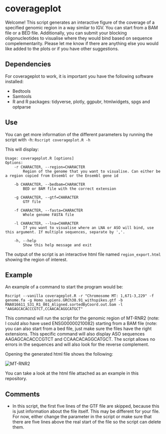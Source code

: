 # coverageplot

Welcome! This script generates an interactive figure of the coverage of a specified genomic region in a way similar to IGV. You can start from a BAM file or a BED file. Additionally, you can submit your blocking oligonucleotides to visualise where they would bind based on sequence compelementarity. Please let me know if there are anything else you would like added to the plots or if you have other suggestions. 

## Dependencies
For coverageplot to work, it is important you have the following software installed:
  - Bedtools
  - Samtools
  - R and R packages: tidyverse, plotly, ggpubr, htmlwidgets, spgs and optparse

## Use
You can get more information of the different parameters by running the script with -h: 
`Rscript coverageplot.R -h`

This will display: 
```
Usage: coverageplot.R [options]
Options:
	-r CHARACTER, --region=CHARACTER
		Region of the genome that you want to visualise. Can either be a region copied from Ensembl or the Ensembl gene id

	-b CHARACTER, --bedbam=CHARACTER
		BED or BAM file with the correct extension

	-g CHARACTER, --gtf=CHARACTER
		GTF file

	-f CHARACTER, --fasta=CHARACTER
		Whole genome FASTA file

	-l CHARACTER, --lna=CHARACTER
		If you want to visualise where an LNA or ASO will bind, use this argument. If multiple sequences, separate by ','.

	-h, --help
		Show this help message and exit
```

The output of the script is an interactive html file named `region_export.html` showing the region of interest. 

## Example
An example of a command to start the program would be: 
```
Rscript --vanilla coverageplot.R -r "Chromosome MT: 1,671-3,229" -f genome.fa -g Homo_sapiens.GRCh38.91_withspikes.gtf -b RNA016611_S31_R1_001_Aligned.sortedByCoord.out.bam -l "AAGAGCACACCCGTCT,CCAACACAGGCATGCT"
```

This command will run the script for the genomic region of MT-RNR2 (note: I could also have used ENSG00000210082) starting from a BAM file (note: you can also start from a bed file, just make sure the files have the right extensions. This specific command will also display ASO sequences AAGAGCACACCCGTCT and CCAACACAGGCATGCT. The script allows no errors in the sequences and will also look for the reverse complement. 

Opening the generated html file shows the following:

![MT-RNR2](https://user-images.githubusercontent.com/47054514/137727166-a1358c10-b516-4865-80c5-91816312e8b8.gif)

You can take a look at the html file attached as an example in this repository.

## Comments
- In this script, the first five lines of the GTF file are skipped, because this is just information about the file itself. This may be different for your file. For now, either change the parameter in the script or make sure that there are five lines above the real start of the file so the script can delete them.
